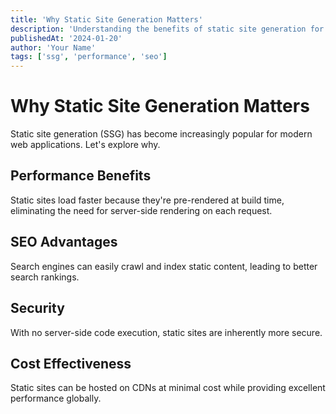 ```yaml
---
title: 'Why Static Site Generation Matters'
description: 'Understanding the benefits of static site generation for modern web applications'
publishedAt: '2024-01-20'
author: 'Your Name'
tags: ['ssg', 'performance', 'seo']
---
```


# Why Static Site Generation Matters

Static site generation (SSG) has become increasingly popular for modern web applications. Let's explore why.

## Performance Benefits

Static sites load faster because they're pre-rendered at build time, eliminating the need for server-side rendering on each request.

## SEO Advantages

Search engines can easily crawl and index static content, leading to better search rankings.

## Security

With no server-side code execution, static sites are inherently more secure.

## Cost Effectiveness

Static sites can be hosted on CDNs at minimal cost while providing excellent performance globally.
